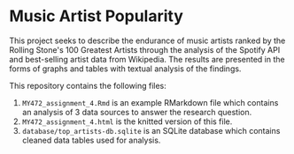 # Music Artist Popularity

This project seeks to describe the endurance of music artists ranked by the Rolling Stone's 100 Greatest Artists through the analysis of the Spotify API and best-selling artist data from Wikipedia. 
The results are presented in the forms of graphs and tables with textual analysis of the findings.

This repository contains the following files:

1) `MY472_assignment_4.Rmd` is an example RMarkdown file which contains an analysis of 3 data sources to answer the research question.
2) `MY472_assignment_4.html` is the knitted version of this file.
3) `database/top_artists-db.sqlite` is an SQLite database which contains cleaned data tables used for analysis.
